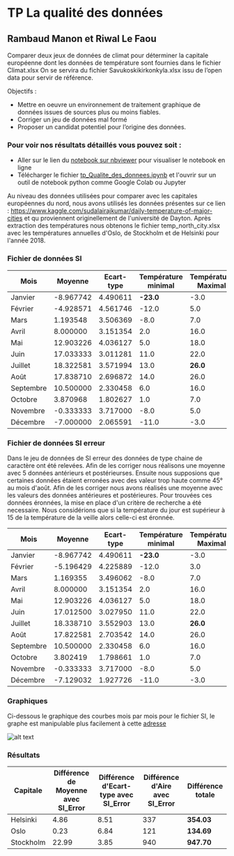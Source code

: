 # TP La qualité des données

## Rambaud Manon et Riwal Le Faou

Comparer deux jeux de données de climat pour déterminer la capitale européenne dont les données de
température sont fournies dans le fichier Climat.xlsx On se servira du fichier Savukoskikirkonkyla.xlsx issu de l’open data pour servir de référence.

Objectifs :

* Mettre en oeuvre un environnement de traitement graphique de données issues de sources plus ou
moins fiables.
* Corriger un jeu de données mal formé
* Proposer un candidat potentiel pour l’origine des données.

### Pour voir nos résultats détaillés vous pouvez soit :
* Aller sur le lien du <a href="https://nbviewer.jupyter.org/github/rbdManon/tp_qualite_donnees/blob/main/tp_Qualite_des_donnees.ipynb?flush_cache=True">notebook sur nbviewer</a> pour visualiser le notebook en ligne
* Télécharger le fichier <a href="https://github.com/rbdManon/tp_qualite_donnees/blob/main/tp_Qualite_des_donnees.ipynb">tp_Qualite_des_donnees.ipynb</a> et l'ouvrir sur un outil de notebook python comme Google Colab ou Jupyter

Au niveau des données utilisées pour comparer avec les capitales européennes du nord, nous avons utilisés les données présentes sur ce lien : https://www.kaggle.com/sudalairajkumar/daily-temperature-of-major-cities et qu proviennent originellement de l'université de Dayton. Après extraction des températures nous obtenons le fichier temp_north_city.xlsx avec les températures annuelles d'Oslo, de Stockholm et de Helsinki pour l'année 2018.

### Fichier de données SI

| Mois      |      Moyenne    |  Ecart-type |   Température minimal    |  Température Maximal
| --------------|-----------------|------------| ---------- | ---------- |
| Janvier  |        -8.967742       |      4.490611    |      **-23.0**     | -3.0 |
| Février    |       -4.928571      |      4.561746    |     -12.0      | 5.0 |
| Mars     |        1.193548       |     3.506369     |      -8.0    | 7.0|
| Avril     |        8.000000        |    3.151354   |     2.0    | 16.0|
| Mai     |        12.903226       |      4.036127     |    5.0      | 18.0 |
| Juin     |        17.033333       |     3.011281    |      11.0     | 22.0 |
| Juillet     |       18.322581       |      3.571994     |   13.0      | **26.0**|
| Août     |         17.838710      |     2.696872    |      14.0     | 26.0 |
| Septembre     |        10.500000        |      2.330458     |     6.0    | 16.0 |
| Octobre     |        3.870968        |     1.802627    |      1.0     | 7.0 |
| Novembre     |       -0.333333        |     3.717000     |     -8.0     | 5.0 |
| Décembre     |        -7.000000       |      2.065591     |    -11.0     | -3.0 |


### Fichier de données SI erreur
Dans le jeu de données de SI erreur des données de type chaine de caractère ont été relevées. Afin de les corriger nous réalisons une moyenne avec 5 données antérieurs et postérieurses. Ensuite nous supposions que certaines données étaient erronées avec des valeur trop haute comme 45° au mois d'août. Afin de les corriger nous avons réalisés une moyenne avec les valeurs des données antérieures et postérieures. Pour trouvées ces données éronnées, la mise en place d'un critère de recherche a été necessaire. Nous considérions que si la température du jour est supérieur à 15 de la température de la veille alors celle-ci est éronnée.

| Mois      |      Moyenne    |  Ecart-type |   Température minimal    |  Température Maximal
| --------------|-----------------|------------| ---------- | ---------- |
| Janvier  |        -8.967742       |      4.490611    |      **-23.0**     | -3.0 |
| Février    |       -5.196429     |      4.225889    |     -12.0      | 3.0 |
| Mars     |        1.169355       |     3.496062     |      -8.0    | 7.0|
| Avril     |        8.000000        |    3.151354   |     2.0    | 16.0|
| Mai     |        12.903226       |      4.036127     |    5.0      | 18.0 |
| Juin     |        17.012500       |    3.027950  |      11.0     | 22.0 |
| Juillet     |       18.338710       |      3.552903     |   13.0      | **26.0**|
| Août     |         17.822581     |     2.703542   |      14.0     | 26.0 |
| Septembre     |        10.500000        |      2.330458     |     6.0    | 16.0 |
| Octobre     |        3.802419       |     1.798661    |      1.0     | 7.0 |
| Novembre     |       -0.333333        |     3.717000     |     -8.0     | 5.0 |
| Décembre     |        -7.129032       |      1.927726     |    -11.0     | -3.0 |

### Graphiques
Ci-dessous le graphique des courbes mois par mois pour le fichier SI, le graphe est manipulable plus facilement à cette [adresse](https://nbviewer.jupyter.org/github/rbdManon/tp_qualite_donnees/blob/main/tp_Qualite_des_donnees.ipynb?flush_cache=True#Affichage-des-courbes-de-temp%C3%A9ratures-mensuelles)


![alt text](https://github.com/rbdManon/tp_qualite_donnees/blob/main/images/diagramme1.PNG?raw=true)


### Résultats

| Capitale      |     Différence de Moyenne avec SI_Error     |  Différence d'Ecart-type avec SI_Error |  Différence d'Aire avec SI_Error      |  Différence totale
| --------------|-----------------|------------| ---------- | ---------- |
| Helsinki      |        4.86        |      8.51     |      337     | **354.03**|
| Oslo          |        0.23        |      6.84     |      121     | **134.69**|
| Stockholm     |        22.99        |      3.85     |      940     | **947.70**|
